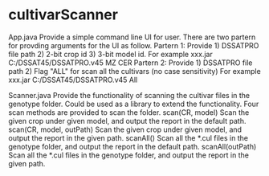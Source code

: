 cultivarScanner
===============
App.java
  Provide a simple command line UI for user. There are two partern for provding arguments for the UI as follow.
  Partern 1: 
    Provide 1) DSSATPRO file path 2) 2-bit crop id 3) 3-bit model id.
    For example xxx.jar C:/DSSAT45/DSSATPRO.v45 MZ CER
  Partern 2:
    Provide 1) DSSATPRO file path 2) Flag "ALL" for scan all the cultivars (no case sensitivity)
    For example xxx.jar C:/DSSAT45/DSSATPRO.v45 All
    
Scanner.java
  Provide the functionality of scanning the cultivar files in the genotype folder. Could be used as a library to extend the functionality.
  Four scan methods are provided to scan the folder.
    scan(CR, model) 
      Scan the given crop under given model, and output the report in the default path.
    scan(CR, model, outPath)
      Scan the given crop under given model, and output the report in the given path.
    scanAll()
      Scan all the *.cul files in the genotype folder, and output the report in the default path.
    scanAll(outPath)
      Scan all the *.cul files in the genotype folder, and output the report in the given path.
  
